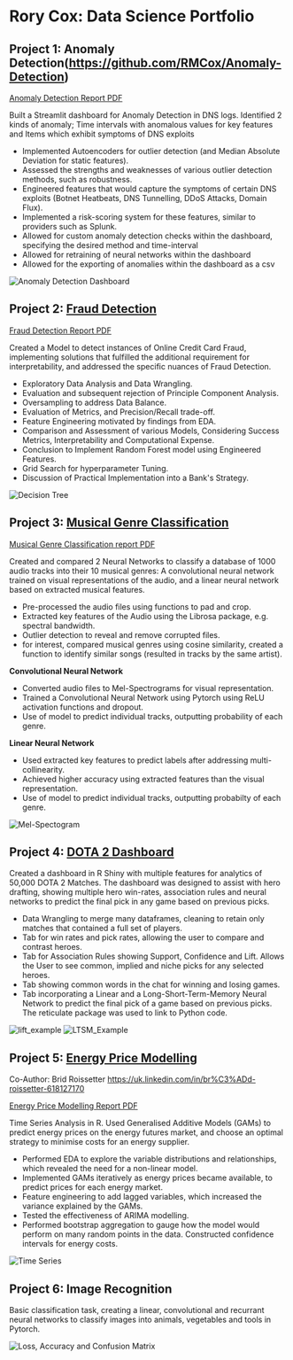 # Rory Cox: Data Science Portfolio

## Project 1: Anomaly Detection(https://github.com/RMCox/Anomaly-Detection)

[Anomaly Detection Report PDF](https://github.com/RMCox/Anomaly-Detection/blob/main/Anomaly%20Detection%20in%20Cybersecurity%20Data.pdf)

Built a Streamlit dashboard for Anomaly Detection in DNS logs. Identified 2 kinds of anomaly; Time intervals with anomalous values for key features and Items which exhibit symptoms of DNS exploits

* Implemented Autoencoders for outlier detection (and Median Absolute Deviation for static features).
* Assessed the strengths and weaknesses of various outlier detection methods, such as robustness.
* Engineered features that would capture the symptoms of certain DNS exploits (Botnet Heatbeats, DNS Tunnelling, DDoS Attacks, Domain Flux).
* Implemented a risk-scoring system for these features, similar to providers such as Splunk.
* Allowed for custom anomaly detection checks within the dashboard, specifying the desired method and time-interval
* Allowed for retraining of neural networks within the dashboard
* Allowed for the exporting of anomalies within the dashboard as a csv
  

![Anomaly Detection Dashboard](https://github.com/RMCox/Portfolio/blob/master/Images/anomaly_detection_dashboard_screenshot.PNG)
## Project 2: [Fraud Detection](https://github.com/RMCox/Fraud-Detection)

[Fraud Detection Report PDF](https://github.com/RMCox/Fraud-Detection/blob/master/Fraud_Detection_Project.pdf)

Created a Model to detect instances of Online Credit Card Fraud, implementing solutions that fulfilled the additional requirement for interpretability, and addressed the specific nuances of Fraud Detection.

* Exploratory Data Analysis and Data Wrangling.
* Evaluation and subsequent rejection of Principle Component Analysis.
* Oversampling to address Data Balance.
* Evaluation of Metrics, and Precision/Recall trade-off.
* Feature Engineering motivated by findings from EDA.
* Comparison and Assessment of various Models, Considering Success Metrics, Interpretability and Computational Expense.
* Conclusion to Implement Random Forest model using Engineered Features.
* Grid Search for hyperparameter Tuning.
* Discussion of Practical Implementation into a Bank's Strategy.

![Decision Tree](Images/decision_tree_limited.PNG)


## Project 3: [Musical Genre Classification](https://github.com/RMCox/Music-Genre-Classification)

[Musical Genre Classification report PDF](https://github.com/RMCox/Music-Genre-Classification/blob/master/Musical_Genre_Classification.pdf)

Created and compared 2 Neural Networks to classify a database of 1000 audio tracks into their 10 musical genres: A convolutional neural network trained on visual representations of the audio, and a linear neural network based on extracted musical features.

* Pre-processed the audio files using functions to pad and crop.
* Extracted key features of the Audio using the Librosa package, e.g. spectral bandwidth.
* Outlier detection to reveal and remove corrupted files.
* for interest, compared musical genres using cosine similarity, created a function to identify similar songs (resulted in tracks by the same artist).

**Convolutional Neural Network**
* Converted audio files to Mel-Spectrograms for visual representation.
* Trained a Convolutional Neural Network using Pytorch using ReLU activation functions and dropout.
* Use of model to predict individual tracks, outputting probability of each genre.


**Linear Neural Network**
* Used extracted key features to predict labels after addressing multi-collinearity.
* Achieved higher accuracy using extracted features than the visual representation.
* Use of model to predict individual tracks, outputting probabilty of each genre.

![Mel-Spectogram](Images/melspectogram.PNG)

## Project 4: [DOTA 2 Dashboard](https://github.com/RMCox/DOTA-2-Dashboard)
Created a dashboard in R Shiny with multiple features for analytics of 50,000 DOTA 2 Matches.
The dashboard was designed to assist with hero drafting, showing multiple hero win-rates, association rules and neural networks to predict the final pick in any game based on previous picks.

* Data Wrangling to merge many dataframes, cleaning to retain only matches that contained a full set of players.
* Tab for win rates and pick rates, allowing the user to compare and contrast heroes.
* Tab for Association Rules showing Support, Confidence and Lift. Allows the User to see common, implied and niche picks for any selected heroes.
* Tab showing common words in the chat for winning and losing games.
* Tab incorporating a Linear and a Long-Short-Term-Memory Neural Network to predict the final pick of a game based on previous picks. The reticulate package was used to link to Python code.

![lift_example](Images/lift_example.PNG)
![LTSM_Example](Images/LTSM_Example.PNG)


## Project 5: [Energy Price Modelling](https://github.com/RMCox/Energy-Price-Prediction)
Co-Author: Brid Roissetter https://uk.linkedin.com/in/br%C3%ADd-roissetter-618127170

[Energy Price Modelling Report PDF](https://github.com/RMCox/Energy-Price-Prediction/blob/master/Energy_Price_Prediction.pdf)

Time Series Analysis in R. Used Generalised Additive Models (GAMs) to predict energy prices on the energy futures market, and choose an optimal strategy to minimise costs for an energy supplier.

* Performed EDA to explore the variable distributions and relationships, which revealed the need for a non-linear model.
* Implemented GAMs iteratively as energy prices became available, to predict prices for each energy market.
* Feature engineering to add lagged variables, which increased the variance explained by the GAMs.
* Tested the effectiveness of ARIMA modelling.
* Performed bootstrap aggregation to gauge how the model would perform on many random points in the data. Constructed confidence intervals for energy costs.

![Time Series](Images/time_series_image.PNG)


## Project 6: Image Recognition
Basic classification task, creating a linear, convolutional and recurrant neural networks to classify images into animals, vegetables and tools in Pytorch.

![Loss, Accuracy and Confusion Matrix](Images/losses_accuracy_graphs_example.PNG)

